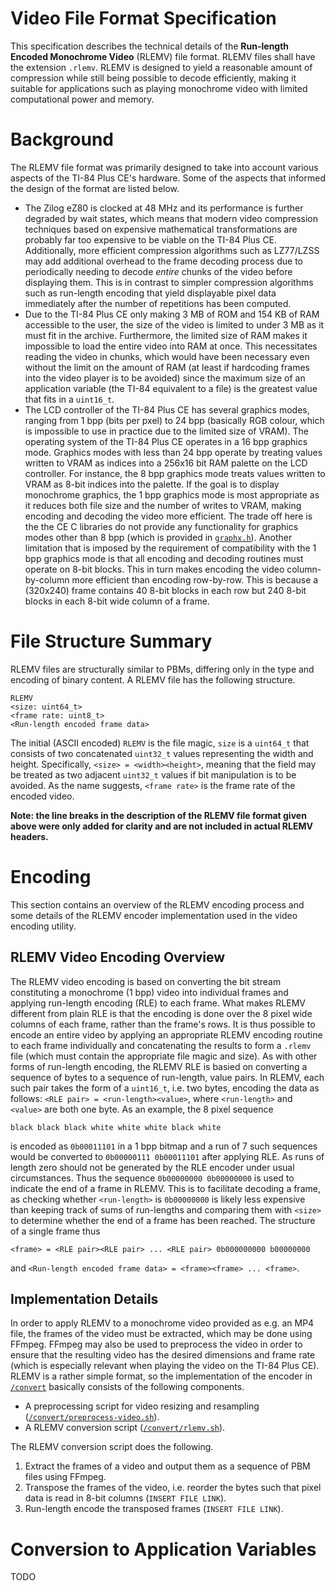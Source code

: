 # Video File Format Specification
This specification describes the technical details of the **Run-length Encoded Monochrome Video** (RLEMV) file format. RLEMV files shall have the extension `.rlemv`. RLEMV is designed to yield a reasonable amount of compression while still being possible to decode efficiently, making it suitable for applications such as playing monochrome video with limited computational power and memory.

# Background
The RLEMV file format was primarily designed to take into account various aspects of the TI-84 Plus CE's hardware. Some of the aspects that informed the design of the format are listed below.
- The Zilog eZ80 is clocked at 48 MHz and its performance is further degraded by wait states, which means that modern video compression techniques based on expensive mathematical transformations are probably far too expensive to be viable on the TI-84 Plus CE. Additionally, more efficient compression algorithms such as LZ77/LZSS may add additional overhead to the frame decoding process due to periodically needing to decode *entire* chunks of the video before displaying them. This is in contrast to simpler compression algorithms such as run-length encoding that yield displayable pixel data immediately after the number of repetitions has been computed.
- Due to the TI-84 Plus CE only making 3 MB of ROM and 154 KB of RAM accessible to the user, the size of the video is limited to under 3 MB as it must fit in the archive. Furthermore, the limited size of RAM makes it impossible to load the entire video into RAM at once. This necessitates reading the video in chunks, which would have been necessary even without the limit on the amount of RAM (at least if hardcoding frames into the video player is to be avoided) since the maximum size of an application variable (the TI-84 equivalent to a file) is the greatest value that fits in a `uint16_t`.
- The LCD controller of the TI-84 Plus CE has several graphics modes, ranging from 1 bpp (bits per pxel) to 24 bpp (basically RGB colour, which is impossible to use in practice due to the limited size of VRAM). The operating system of the TI-84 Plus CE operates in a 16 bpp graphics mode. Graphics modes with less than 24 bpp operate by treating values written to VRAM as indices into a 256x16 bit RAM palette on the LCD controller. For instance, the 8 bpp graphics mode treats values written to VRAM as 8-bit indices into the palette. If the goal is to display monochrome graphics, the 1 bpp graphics mode is most appropriate as it reduces both file size and the number of writes to VRAM, making encoding and decoding the video more efficient. The trade off here is the the CE C libraries do not provide any functionality for graphics modes other than 8 bpp (which is provided in [`graphx.h`](https://ce-programming.github.io/toolchain/libraries/graphx.html)). Another limitation that is imposed by the requirement of compatibility with the 1 bpp graphics mode is that all encoding and decoding routines must operate on 8-bit blocks. This in turn makes encoding the video column-by-column more efficient than encoding row-by-row. This is because a (320x240) frame contains 40 8-bit blocks in each row but 240 8-bit blocks in each 8-bit wide column of a frame.

# File Structure Summary
RLEMV files are structurally similar to PBMs, differing only in the type and encoding of binary content. A RLEMV file has the following structure.

    RLEMV
    <size: uint64_t>
    <frame rate: uint8_t>
    <Run-length encoded frame data>

The initial (ASCII encoded) `RLEMV` is the file magic, `size` is a `uint64_t` that consists of two concatenated `uint32_t` values representing the width and height. Specifically, `<size> = <width><height>`, meaning that the field may be treated as two adjacent `uint32_t` values if bit manipulation is to be avoided. As the name suggests, `<frame rate>` is the frame rate of the encoded video.

**Note: the line breaks in the description of the RLEMV file format given above were only added for clarity and are not included in actual RLEMV headers.**

# Encoding
This section contains an overview of the RLEMV encoding process and some details of the RLEMV encoder implementation used in the video encoding utility.

## RLEMV Video Encoding Overview
The RLEMV video encoding is based on converting the bit stream constituting a monochrome (1 bpp) video into individual frames and applying run-length encoding (RLE) to each frame. What makes RLEMV different from plain RLE is that the encoding is done over the 8 pixel wide columns of each frame, rather than the frame's rows. It is thus possible to encode an entire video by applying an appropriate RLEMV encoding routine to each frame individually and concatenating the results to form a `.rlemv` file (which must contain the appropriate file magic and size). As with other forms of run-length encoding, the RLEMV RLE is basied on converting a sequence of bytes to a sequence of run-length, value pairs. In RLEMV, each such pair takes the form of a `uint16_t`, i.e. two bytes, encoding the data as follows: `<RLE pair> = <run-length><value>`, where `<run-length>` and `<value>` are both one byte. As an example, the 8 pixel sequence

    black black black white white white black white

is encoded as `0b00011101` in a 1 bpp bitmap and a run of 7 such sequences would be converted to `0b00000111 0b00011101` after applying RLE. As runs of length zero should not be generated by the RLE encoder under usual circumstances. Thus the sequence `0b00000000 0b00000000` is used to indicate the end of a frame in RLEMV. This is to facilitate decoding a frame, as checking whether `<run-length>` is `0b00000000` is likely less expensive than keeping track of sums of run-lengths and comparing them with `<size>` to determine whether the end of a frame has been reached. The structure of a single frame thus

    <frame> = <RLE pair><RLE pair> ... <RLE pair> 0b000000000 b00000000

and `<Run-length encoded frame data> = <frame><frame> ... <frame>`.

## Implementation Details
In order to apply RLEMV to a monochrome video provided as e.g. an MP4 file, the frames of the video must be extracted, which may be done using FFmpeg. FFmpeg may also be used to preprocess the video in order to ensure that the resulting video has the desired dimensions and frame rate (which is especially relevant when playing the video on the TI-84 Plus CE). RLEMV is a rather simple format, so the implementation of the encoder in [`/convert`](../convert/) basically consists of the following components.
- A preprocessing script for video resizing and resampling ([`/convert/preprocess-video.sh`](../convert/preprocess-video.sh)).
- A RLEMV conversion script ([`/convert/rlemv.sh`](../convert/rlemv.sh)).

The RLEMV conversion script does the following.
1. Extract the frames of a video and output them as a sequence of PBM files using FFmpeg.
2. Transpose the frames of the video, i.e. reorder the bytes such that pixel data is read in 8-bit columns (`INSERT FILE LINK`).
3. Run-length encode the transposed frames (`INSERT FILE LINK`).

# Conversion to Application Variables
TODO